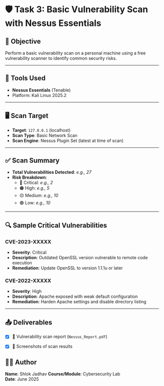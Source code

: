 # 🛡️ Task 3: Basic Vulnerability Scan with Nessus Essentials

## 📌 Objective
Perform a basic vulnerability scan on a personal machine using a free vulnerability scanner to identify common security risks.

---

## 🔧 Tools Used
- **Nessus Essentials** (Tenable)
- Platform: Kali Linux 2025.2

---

## 🖥️ Scan Target
- **Target**: `127.0.0.1` (localhost)
- **Scan Type**: Basic Network Scan
- **Scan Engine**: Nessus Plugin Set (latest at time of scan)

---

## ✅ Scan Summary
- **Total Vulnerabilities Detected**: _e.g., 27_
- **Risk Breakdown**:
  - 🔴 Critical: _e.g., 2_
  - 🟠 High: _e.g., 5_
  - 🟡 Medium: _e.g., 10_
  - 🟢 Low: _e.g., 10_

---

## 🔍 Sample Critical Vulnerabilities

### CVE-2023-XXXXX
- **Severity**: Critical
- **Description**: Outdated OpenSSL version vulnerable to remote code execution
- **Remediation**: Update OpenSSL to version 1.1.1u or later

### CVE-2022-XXXXX
- **Severity**: High
- **Description**: Apache exposed with weak default configuration
- **Remediation**: Harden Apache settings and disable directory listing

---

## 📤 Deliverables
- [x] 🧾 Vulnerability scan report (`Nessus_Report.pdf`)
- [x] 📸 Screenshots of scan results


## 👨‍💻 Author
**Name**: Shlok Jadhav
**Course/Module**: Cybersecurity Lab  
**Date**: June 2025
